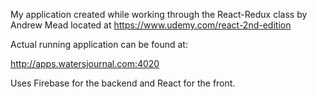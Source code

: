 My application created while working through the
React-Redux class by Andrew Mead located at
https://www.udemy.com/react-2nd-edition

Actual running application can be found at:

http://apps.watersjournal.com:4020

Uses Firebase for the backend and React for the front.
